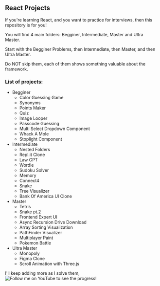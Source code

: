 ## React Projects

If you're learning React, and you want to practice for interviews, then this repository is for you!

You will find 4 main folders: Begginer, Intermediate, Master and Ultra Master.

Start with the Begginer Problems, then Intermediate, then Master, and then Ultra Master.

Do NOT skip them, each of them shows something valuable about the framework.

### List of projects:

- Begginer
  - Color Guessing Game
  - Synonyms
  - Points Maker
  - Quiz
  - Image Looper
  - Passcode Guessing
  - Multi Select Dropdown Component
  - Whack A Mole
  - Stoplight Component
- Intermediate
  - Nested Folders
  - Repl.it Clone
  - Law GPT
  - Wordle
  - Sudoku Solver
  - Memory
  - Connect4
  - Snake
  - Tree Visualizer
  - Bank Of America UI Clone
- Master
  - Tetris
  - Snake pt.2
  - Frontend Expert UI
  - Async Recursion Drive Download
  - Array Sorting Visualization
  - PathFinder Visualizer
  - Multiplayer Paint
  - Pokemon Battle
- Ultra Master
  - Monopoly
  - Figma Clone
  - Scroll Animation with Three.js

I'll keep adding more as I solve them, ![Follow me on YouTube to see the progress](https://www.youtube.com/@pedrouzcategui1328)!
